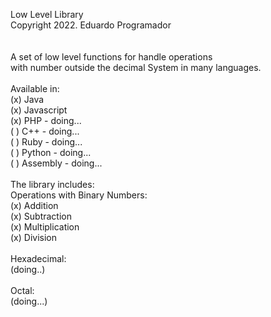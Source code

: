 Low Level Library<br>
Copyright 2022. Eduardo Programador<br>
<br><br>
A set of low level functions for handle operations <br>
with number outside the decimal System in many languages.<br>
<br>
Available in:<br>
	(x) Java<br>
	(x) Javascript<br>
	(x) PHP - doing...<br>
	( ) C++ - doing...<br>
	( ) Ruby - doing...<br>
	( ) Python - doing...<br>
	( ) Assembly - doing...<br>
<br>
The library includes:<br>
	Operations with Binary Numbers:<br>
		(x) Addition<br>
		(x) Subtraction<br>
		(x) Multiplication<br>
		(x) Division<br>
<br>
	Hexadecimal:<br>
		(doing..) <br>
<br>
	Octal:<br>
		(doing...)<br>




	




